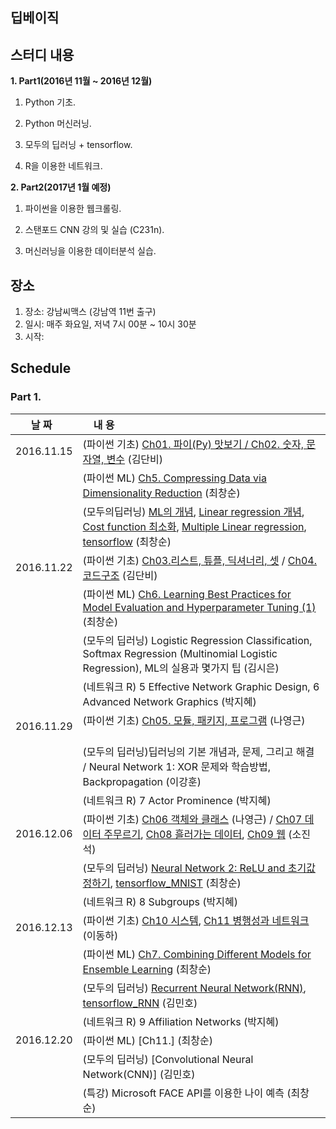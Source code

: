 ## 딥베이직

## 스터디 내용
**1. Part1(2016년 11월 ~ 2016년 12월)**

 1) Python 기초.

 2) Python 머신러닝.

 3) 모두의 딥러닝 + tensorflow. 

 4) R을 이용한 네트워크. 
  

**2. Part2(2017년 1월 예정)**

 1) 파이썬을 이용한 웹크롤링. 

 2) 스탠포드 CNN 강의 및 실습 (C231n).

 3) 머신러닝을 이용한 데이터분석 실습.
  
## 장소
1. 장소: 강남씨맥스 (강남역 11번 출구)
2. 일시: 매주 화요일, 저녁 7시 00분 ~ 10시 30분
3. 시작:

## Schedule

### Part 1.

|  날 짜  |     내   용        
|:---------:|:----------------------------------------------
|2016.11.15|(파이썬 기초) [Ch01. 파이(Py) 맛보기 / Ch02. 숫자, 문자열, 변수](https://github.com/cschoi/deepbasic/blob/master/Part1/20161115/Python_Basic/Deepbasic_python_basic_12.pdf) (김단비) 
|          |(파이썬 ML) [Ch5. Compressing Data via Dimensionality Reduction](http://nbviewer.jupyter.org/github/cschoi/deepbasic/blob/master/Part1/20161115/Py_ML_Dimension_reduction/PyML_05_Compressing_Data_via_Dimensionality_Reduction.ipynb) (최창순)  
|          |(모두의딥러닝) [ML의 개념](https://github.com/cschoi/deepbasic/blob/master/Part1/20161115/DeepLearning_Basic/lec1.pdf), [Linear regression 개념](https://github.com/cschoi/deepbasic/blob/master/Part1/20161115/DeepLearning_Basic/lec2.pdf), [Cost function 최소화](https://github.com/cschoi/deepbasic/blob/master/Part1/20161115/DeepLearning_Basic/lec3.pdf), [Multiple Linear regression](https://github.com/cschoi/deepbasic/blob/master/Part1/20161115/DeepLearning_Basic/lec4.pdf), [tensorflow](http://nbviewer.jupyter.org/github/cschoi/deepbasic/blob/master/Part1/20161115/DeepLearning_Basic/DeepBasic_All_deep_W1.ipynb) (최창순) 
|2016.11.22|(파이썬 기초) [Ch03.리스트, 튜플, 딕셔너리, 셋](http://nbviewer.jupyter.org/github/cschoi/deepbasic/blob/master/Part1/20161122/Python_Basic/Deepbasic_python_3.ipynb) / [Ch04. 코드구조](http://nbviewer.jupyter.org/github/cschoi/deepbasic/blob/master/Part1/20161122/Python_Basic/PythonBasic_Ch04_20161122.ipynb) (김단비)
|          |(파이썬 ML) [Ch6. Learning Best Practices for Model Evaluation and Hyperparameter Tuning (1)](https://github.com/cschoi/deepbasic/blob/master/Part1/20161122/Py_ML/Py_ML_Ch06_model_evaluation_20161122.ipynb) (최창순)
|          |(모두의 딥러닝) Logistic Regression Classification, Softmax Regression (Multinomial Logistic Regression), ML의 실용과 몇가지 팁 (김시은) 
|          |(네트워크 R) 5 Effective Network Graphic Design, 6 Advanced Network Graphics (박지혜)
|2016.11.29|(파이썬 기초) [Ch05. 모듈, 패키지, 프로그램](http://nbviewer.jupyter.org/github/cschoi/deepbasic/blob/master/Part1/20161129/Py_basic/PythonBasic_Ch05_20161129.ipynb) (나영근)       |          |(파이썬 ML) [Ch6. Learning Best Practices for Model Evaluation and Hyperparameter Tuning(2)](http://nbviewer.jupyter.org/github/cschoi/deepbasic/blob/master/Part1/20161129/Py_ML/Py_ML_Ch06_model_evaluation_20161129.ipynb) (최창순)
|          |(모두의 딥러닝)딥러닝의 기본 개념과, 문제, 그리고 해결 / Neural Network 1: XOR 문제와 학습방법, Backpropagation (이강훈)    
|          |(네트워크 R) 7 Actor Prominence (박지혜)
|2016.12.06|(파이썬 기초) [Ch06 객체와 클래스](http://nbviewer.jupyter.org/github/cschoi/deepbasic/blob/master/Part1/20161206/Py_basic/PythonBasic_Ch06_20161206.ipynb) (나영근) / [Ch07 데이터 주무르기](https://github.com/cschoi/deepbasic/tree/master/Part1/20161206/Py_basic/CHAPTER%207), [Ch08 흘러가는 데이터](https://github.com/cschoi/deepbasic/tree/master/Part1/20161206/Py_basic/CHAPTER%208), [Ch09 웹](https://github.com/cschoi/deepbasic/tree/master/Part1/20161206/Py_basic/CHAPTER%209) (소진석) 
|          |(모두의 딥러닝) [Neural Network 2: ReLU and 초기값 정하기](https://github.com/cschoi/deepbasic/blob/master/Part1/20161206/TF_%EB%AA%A8%EB%91%90%EC%9D%98%EB%94%A5%EB%9F%AC%EB%8B%9D/lec10.pdf), [tensorflow_MNIST](http://nbviewer.jupyter.org/github/cschoi/deepbasic/blob/master/Part1/20161206/TF_%EB%AA%A8%EB%91%90%EC%9D%98%EB%94%A5%EB%9F%AC%EB%8B%9D/Softmax_NN_relu_droptou_for_MNIST.ipynb) (최창순)    
|          |(네트워크 R) 8 Subgroups (박지혜)
|2016.12.13|(파이썬 기초) [Ch10 시스템](http://nbviewer.jupyter.org/github/cschoi/deepbasic/blob/master/Part1/20161213/Py_basic/10%EC%9E%A5%20%EC%8B%9C%EC%8A%A4%ED%85%9C.ipynb), [Ch11 병행성과 네트워크](http://nbviewer.jupyter.org/github/cschoi/deepbasic/blob/master/Part1/20161213/Py_basic/11%EC%9E%A5%20%EB%B3%91%ED%96%89%EC%84%B1%EA%B3%BC%20%EB%84%A4%ED%8A%B8%EC%9B%8C%ED%81%AC.ipynb) (이동하)
|          |(파이썬 ML) [Ch7. Combining Different Models for Ensemble Learning](http://nbviewer.jupyter.org/github/cschoi/deepbasic/blob/master/Part1/20161213/Py_ML/Ch7_Ensemble_learning.ipynb) (최창순)
|          |(모두의 딥러닝) [Recurrent Neural Network(RNN)](https://github.com/cschoi/deepbasic/blob/master/Part1/20161213/TF_%EB%AA%A8%EB%91%90%EC%9D%98%EB%94%A5%EB%9F%AC%EB%8B%9D/lec12.pdf), [tensorflow_RNN](http://nbviewer.jupyter.org/github/cschoi/deepbasic/blob/master/Part1/20161213/TF_%EB%AA%A8%EB%91%90%EC%9D%98%EB%94%A5%EB%9F%AC%EB%8B%9D/RNNsummary.ipynb) (김민호)    
|          |(네트워크 R) 9 Affiliation Networks (박지혜)
|2016.12.20|(파이썬 ML) [Ch11.] (최창순)
|          |(모두의 딥러닝) [Convolutional Neural Network(CNN)] (김민호)    
|          |(특강) Microsoft FACE API를 이용한 나이 예측 (최창순)
